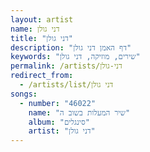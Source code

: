 ```yaml
---
layout: artist
name: דני גולן
title: "דני גולן"
description: "דף האמן דני גולן"
keywords: "שירים, מוזיקה, דני גולן"
permalink: /artists/דני-גולן
redirect_from:
  - /artists/list/דני גולן
songs:
  - number: "46022"
    name: "שיר המעלות בשוב ה"
    album: "סינגלים"
    artist: "דני גולן"
---
```


